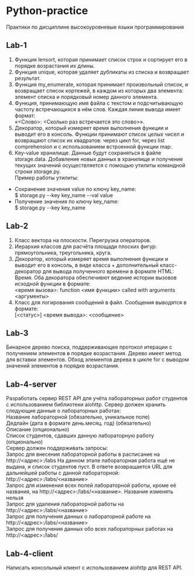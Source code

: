 # Python-practice
Практики по дисциплине высокоуровневые языки программирования

## Lab-1
1. Функция lensort, которая принимает список строк и сортирует его в порядке возрастания их длины. 
2. Функция unique, которая удаляет дубликаты из списка и возвращает результат.
3. Функция my_enumerate, которая принимает произвольный список, и возвращает список кортежей, в каждом из которых два элемента: элемент списка и порядковый номер данного элемента.
4. Функция, принимающую имя файла с текстом и подсчитывающую частоту встречающихся в нём слов. Каждая линия вывода имеет формат:<br/>
«<Слово>: <Сколько раз встречается это слово>».
5. Декоратор, который измеряет время выполнения функции и выводит его в консоль. Функции принимают список целых чисел и возвращают список их квадратов: через цикл for, через list comprehension и с использованием встроенной функции map.
6. Key-value хранилище. Данные будут сохраняться в файле storage.data. Добавление новых данных в хранилище и получение текущих значений осуществляется с помощью утилиты командной строки storage.py.<br/>
Пример работы утилиты:
  - Сохранение значения value по ключу key_name: <br/>$ storage.py --key key_name --val value
  - Получение значения по ключу key_name: <br/>$ storage.py --key key_name
 ## Lab-2
 1. Класс вектора на плоскости. Перегрузка операторов.
 2. Иерархия классов для расчёта площади плоских фигур: прямоугольника, треугольника, круга.
 3. Декоратор, который измеряет время выполнения функции и выводит его в консоль, в виде класса + дополнительный класс-декоратор для вывода полученного времени в формате HTML: <html><body>Время</body></html>. Оба декоратора обеспечивют ведение истории вызовов исходной функции в формате:<br/><время вызова>: function <имя функции> called with arguments <аргументы>
 4. Класс для логирования сообщений в файл. Сообщения выводятся в формате: <br/>[<статус>] <время вывода>: <сообщение>
 ## Lab-3
Бинарное дерево поиска, поддерживающее протокол итерации с получением элементов в порядке возрастания. Дерево имеет метод для вставки элементов. Обход элементов дерева в цикле for c выводом значений элементов в порядке возрастания.
 ## Lab-4-server
Разработать сервер REST API для учёта лабораторных работ студентов с использованием библиотеки aiohttp. Сервер должен хранить следующие данные о лабораторных работах: <br/>
Название лабораторной (обязательно, уникальное поле) <br/>
Дедлайн (дата в формате день.месяц. год) (обязательно) <br/>
Описание (опционально) <br/>
Список студентов, сдавших данную лабораторную работу (опционально) <br/>
Сервер должен поддерживать запросы: <br/>
Запрос для внесения лабораторной работы в расписание на http://<адрес>:<port>/labs На данном этапе лабораторная работа ещё не выдана, и список студентов пуст. В ответе возвращается URL для дальнейшей работы с данной лабораторной: http://<адрес>:<port>/labs/<название> <br/>
Запрос для изменения всех полей лабораторной работы, кроме её названия, на http://<адрес>:<port>/labs/<название>. Название изменять нельзя <br/>
Запрос для удаления лабораторной работы на http://<адрес>:<port>/labs/<название> <br/>
Запрос для получения данных о лабораторной работе на http://<адрес>:<port>/labs/<название> <br/>
Запрос для получения данных обо всех лабораторных работах на http://<адрес>:<port>/labs/ <br/>
 ## Lab-4-client
Написать консольный клиент с использованием aiohttp для REST API.